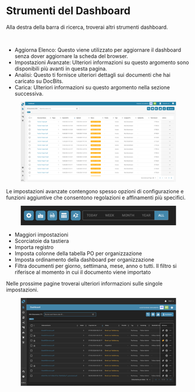 # Strumenti del Dashboard

Alla destra della barra di ricerca, troverai altri strumenti dashboard.

<figure><img src="https://lh7-us.googleusercontent.com/QJpUDLYSPYvsgwyxSkaOZr5w4mdqYbWeRSckuLSbJXkgPccyFzvVK9q5p-bjXlR-q69KVZ2o--XZQGH_nCU90Sj7RNuyC1g-hJYWZRpxxILYeaTpw4afrjbdM8iatt2plPde_QtFuz7JSV1NtunRSiw" alt="" width="375"><figcaption></figcaption></figure>

* Aggiorna Elenco: Questo viene utilizzato per aggiornare il dashboard senza dover aggiornare la scheda del browser.
* Impostazioni Avanzate: Ulteriori informazioni su questo argomento sono disponibili più avanti in questa pagina.
* Analisi: Questo ti fornisce ulteriori dettagli sui documenti che hai caricato su DocBits.
* Carica: Ulteriori informazioni su questo argomento nella sezione successiva.

<figure><img src="../../../.gitbook/assets/dashboard.png" alt=""><figcaption></figcaption></figure>

Le impostazioni avanzate contengono spesso opzioni di configurazione e funzioni aggiuntive che consentono regolazioni e affinamenti più specifici.

<figure><img src="../../../.gitbook/assets/dashboard-tools2.png" alt=""><figcaption></figcaption></figure>

* Maggiori impostazioni
* Scorciatoie da tastiera
* Importa registro
* Imposta colonne della tabella PO per organizzazione
* Imposta ordinamento della dashboard per organizzazione
* Filtra documenti per giorno, settimana, mese, anno o tutti. Il filtro si riferisce al momento in cui il documento viene importato

Nelle prossime pagine troverai ulteriori informazioni sulle singole impostazioni.

<figure><img src="../../../.gitbook/assets/Bildschirmfoto%202024-05-07%20um%2022.00.32.png" alt=""><figcaption></figcaption></figure>
